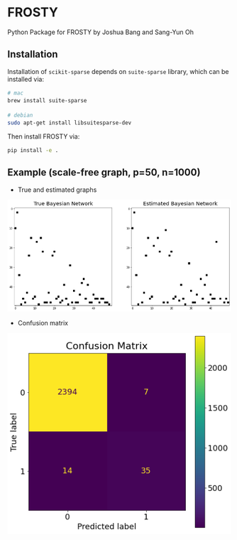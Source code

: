 # FROSTY

Python Package for FROSTY by Joshua Bang and Sang-Yun Oh

## Installation

Installation of `scikit-sparse` depends on `suite-sparse` library, which can be installed via:
```bash
# mac
brew install suite-sparse

# debian
sudo apt-get install libsuitesparse-dev
```

Then install FROSTY via:
```bash
pip install -e .
```

## Example (scale-free graph, p=50, n=1000)

 - True and estimated graphs

![estimation](https://github.com/joshuaybang/frosty/raw/main/examples/images/frosty-estimation.png)

 - Confusion matrix

![confusion matrix](https://github.com/joshuaybang/frosty/raw/main/examples/images/confusion-matrix.png)